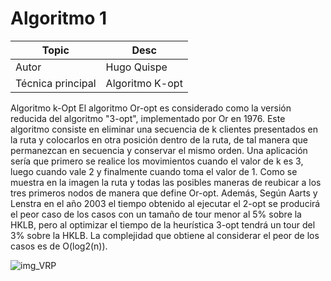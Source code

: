 # Algoritmo 1

Topic | Desc
-|-
Autor | Hugo Quispe
Técnica principal | Algoritmo K-opt

Algoritmo k-Opt
El algoritmo Or-opt es considerado como la versión reducida del algoritmo "3-opt", implementado por Or en 1976.
Este algoritmo consiste en eliminar una secuencia de k clientes presentados en la ruta y colocarlos en otra posición dentro de la ruta, de tal manera que permanezcan en secuencia y conservar el mismo orden. Una aplicación sería que primero se realice los movimientos cuando el valor de k es 3, luego cuando vale 2 y finalmente cuando toma el valor de 1. Como se muestra en la imagen la ruta y todas las posibles maneras de reubicar a los tres primeros nodos de manera que define Or-opt. Además, Según Aarts y Lenstra en el año 2003 el tiempo obtenido al ejecutar el 2-opt se producirá el peor caso de los casos con un tamaño de tour menor al 5% sobre la HKLB, pero al optimizar el tiempo de la heurística 3-opt tendrá un tour del 3% sobre la HKLB.
La complejidad que obtiene al considerar el peor de los casos es de O(log2(n)).

![img_VRP](https://www.researchgate.net/publication/297660097/figure/fig1/AS:341517492342784@1458435523017/The-2-opt-and-or-opt-operations.png)
